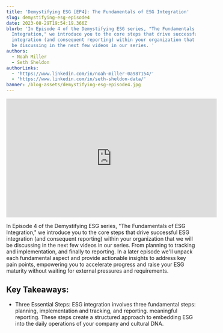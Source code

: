 ```yaml
---
title: 'Demystifying ESG [EP4]: The Fundamentals of ESG Integration'
slug: demystifying-esg-episode4
date: 2023-08-29T19:54:19.366Z
blurb: 'In Episode 4 of the Demystifying ESG series, "The Fundamentals of ESG
  Integration," we introduce you to the core steps that drive successful ESG
  integration (and consequent reporting) within your organization that we will
  be discussing in the next few videos in our series. '
authors:
  - Noah Miller
  - Seth Sheldon
authorLinks:
  - 'https://www.linkedin.com/in/noah-miller-0a987154/'
  - 'https://www.linkedin.com/in/seth-sheldon-data/'
banner: /blog-assets/demystifying-esg-episode4.jpg
---
```


<!--StartFragment-->

<iframe style="margin: 0 auto" width="560" height="315" src="https://www.youtube.com/embed/Wt5_gh_reU8?si=0DrSq1JRcTjukf9M" title="YouTube video player" frameborder="0" allow="accelerometer; autoplay; clipboard-write; encrypted-media; gyroscope; picture-in-picture; web-share" allowfullscreen></iframe>

<p class="mt-12 mb-8 text-gray-900 indent-8">
In Episode 4 of the Demystifying ESG series, "The Fundamentals of ESG Integration," we introduce you to the core steps that drive successful ESG integration (and consequent reporting) within your organization that we will be discussing in the next few videos in our series. From planning to tracking and implementation, and finally to reporting. In a later episode we'll unpack each fundamental aspect and provide actionable insights to address key pain points, empowering you to accelerate progress and raise your ESG maturity without waiting for external pressures and requirements.
</p>

<h2 class="mb-4 h2"> Key Takeaways: </h2>

<ul class="list-disc indent-8">

<li><span class="mb-2 font-semibold tracking-wide text-gray-500">Three Essential Steps:</span> ESG integration involves three fundamental steps: planning, implementation and tracking, and reporting. meaningful reporting. These steps create a structured approach to embedding ESG into the daily operations of your company and cultural DNA.</li></ul>
